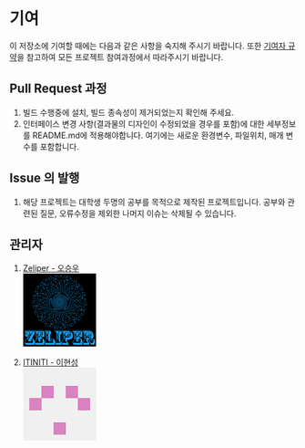 # 기여

이 저장소에 기여할 때에는 다음과 같은 사항을 숙지해 주시기 바랍니다.
또한 [기여자 규약](https://github.com/Zeliper/CPP-Study/blob/main/CODE_OF_CONDUCT.md)을 참고하여 모든 프로젝트 참여과정에서 따라주시기 바랍니다.

## Pull Request 과정

1. 빌드 수행중에 설치, 빌드 종속성이 제거되었는지 확인해 주세요.
2. 인터페이스 변경 사항(결과물의 디자인이 수정되었을 경우를 포함)에 대한 세부정보를 README.md에 적용해야합니다. 여기에는 새로운 환경변수, 파일위치, 매개 변수를 포함합니다.

## Issue 의 발행

1. 해당 프로젝트는 대학생 두명의 공부를 목적으로 제작된 프로젝트입니다. 공부와 관련된 질문, 오류수정을 제외한 나머지 이슈는 삭제될 수 있습니다.

## 관리자

1. [Zeliper - 오승우](https://github.com/Zeliper) <br/>
![img](https://github.com/Zeliper/CPP-Study/blob/main/Git/Images/000.Git/zeliper.png)

2. [ITINITI - 이현성](https://github.com/ITINITI) <br/>
![img](https://github.com/Zeliper/CPP-Study/blob/main/Git/Images/000.Git/itiniti.png)
